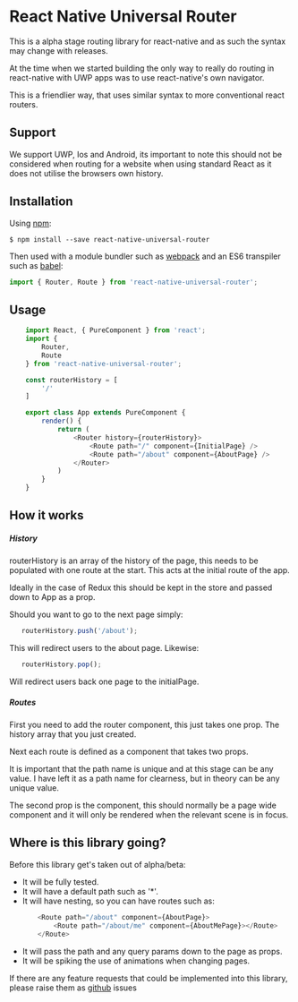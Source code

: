 # React Native Universal Router
This is a alpha stage routing library for react-native and as such the syntax may change with releases.

At the time when we started building the only way to really do routing in react-native with UWP apps was to use react-native's own navigator.

This is a friendlier way, that uses similar syntax to more conventional react routers.

## Support
We support UWP, Ios and Android, its important to note this should not be considered when routing for a website when using standard React as it does not utilise the browsers own history.

## Installation
Using [npm](https://www.npmjs.com/):

    $ npm install --save react-native-universal-router

Then used with a module bundler such as [webpack](https://webpack.github.io/) and an ES6 transpiler such as [babel](https://babeljs.io/):

```js
import { Router, Route } from 'react-native-universal-router';
```

## Usage
```js
    import React, { PureComponent } from 'react';
    import {
        Router,
        Route
    } from 'react-native-universal-router';

    const routerHistory = [
        '/'
    ]

    export class App extends PureComponent {
        render() {
            return (
                <Router history={routerHistory}>
                    <Route path="/" component={InitialPage} />
                    <Route path="/about" component={AboutPage} />
                </Router>
            )
        }
    }
```
## How it works
##### History
routerHistory is an array of the history of the page, this needs to be populated with one route at the start. This acts at the initial route of the app.

Ideally in the case of Redux this should be kept in the store and passed down to App as a prop.

Should you want to go to the next page simply:
```js
   routerHistory.push('/about');
```
This will redirect users to the about page.
Likewise:
```js
   routerHistory.pop();
```
Will redirect users back one page to the initialPage.

##### Routes
First you need to add the router component, this just takes one prop. The history array that you just created.

Next each route is defined as a component that takes two props.

It is important that the path name is unique and at this stage can be any value. I have left it as a path name for clearness, but in theory can be any unique value.

The second prop is the component, this should normally be a page wide component and it will only be rendered when the relevant scene is in focus.

## Where is this library going?

Before this library get's taken out of alpha/beta:
 - It will be fully tested.
 - It will have a default path such as '*'.
 - It will have nesting, so you can have routes such as:
 ```js
        <Route path="/about" component={AboutPage}>
            <Route path="/about/me" component={AboutMePage}></Route>
        </Route>
 ```
 - It will pass the path and any query params down to the page as props.
 - It will be spiking the use of animations when changing pages.

If there are any feature requests that could be implemented into this library, please raise them as [github](https://github.com/archer56/react-native-universal-router) issues
